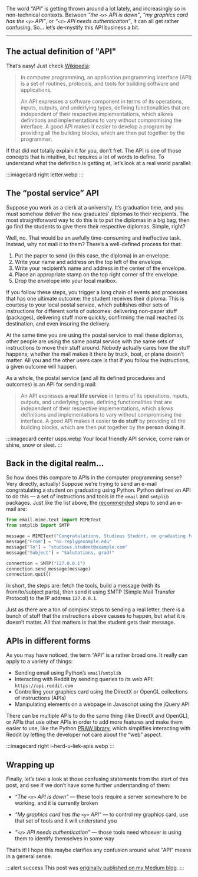 The word “API” is getting thrown around a lot lately, and increasingly so in non-technical contexts. 
Between _“the `<x>` API is down”_, _“my graphics card has the `<y>` API”_, or _“`<z>` API needs authentication”_,
it can all get rather confusing. So… let’s de-mystify this API business a bit.

----------

## The actual definition of "API"

That’s easy! Just check [Wikipedia](https://en.wikipedia.org/wiki/API):

> In computer programming, an application programming interface (API) is a set of routines, protocols, and tools
> for building software and applications.
> 
> An API expresses a software component in terms of its operations, inputs, outputs, and underlying types, defining 
> functionalities that are independent of their respective implementations, which allows definitions and implementations
> to vary without compromising the interface. A good API makes it easier to develop a program by providing all the
> building blocks, which are then put together by the programmer.

If that did not totally explain it for you, don’t fret. The API is one of those concepts that is intuitive, but requires a lot of words to define. To understand what the definition is getting at, let’s look at a real world parallel:

:::imagecard right letter.webp
:::

## The “postal service” API

Suppose you work as a clerk at a university. It’s graduation time, and you must somehow deliver the new graduates’ diplomas to their recipients. The most straightforward way to do this is to put the diplomas in a big bag, then go find the students to give them their respective diplomas. Simple, right?

Well, no. That would be an awfully time-consuming and ineffective task. Instead, why not mail it to them? There’s a well-defined process for that:

1. Put the paper to send (in this case, the diploma) in an envelope.
2. Write your name and address on the top left of the envelope.
3. Write your recipient’s name and address in the center of the envelope.
4. Place an appropriate stamp on the top right corner of the envelope.
5. Drop the envelope into your local mailbox.

If you follow these steps, you trigger a long chain of events and processes that has one ultimate outcome: the student receives their diploma. This is courtesy to your local postal service, which publishes other sets of instructions for different sorts of outcomes: delivering non-paper stuff (packages), delivering stuff more quickly, confirming the mail reached its destination, and even insuring the delivery.

At the same time you are using the postal service to mail these diplomas, other people are using the same postal service with the same sets of instructions to move their stuff around. Nobody actually cares how the stuff happens; whether the mail makes it there by truck, boat, or plane doesn’t matter. All you and the other users care is that if you follow the instructions, a given outcome will happen.

As a whole, the postal service (and all its defined procedures and outcomes) is an API for sending mail:

> An API expresses **a real life service** in terms of its operations, inputs, outputs, and underlying types, defining functionalities that are independent of their respective implementations, which allows definitions and implementations to vary without compromising the interface. A good API makes it easier **to do stuff** by providing all the building blocks, which are then put together by the **person doing it**.

:::imagecard center usps.webp
Your local friendly API service, come rain or shine, snow or sleet.
:::

## Back in the digital realm...

So how does this compare to APIs in the computer programming sense? Very directly, actually! Suppose we’re trying to send an e-mail congratulating a student on graduating using Python. Python defines an API to do this — a set of instructions and tools in the `email` and `smtplib` packages. Just like the list above, the [recommended](https://docs.python.org/3/library/email-examples.html) steps to send an e-mail are:

```python
from email.mime.text import MIMEText
from smtplib import SMTP

message = MIMEText("Congratulations, Studious Student, on graduating from Example University! You are truly a star student!")
message["From"] = "no-reply@example.edu"
message["To"] = "studious.student@example.com"
message["Subject"] = "Salutations, grad!"

connection = SMTP("127.0.0.1")
connection.send_message(message)
connection.quit()
```

In short, the steps are: fetch the tools, build a message (with its from/to/subject parts), then send it using SMTP (Simple Mail Transfer Protocol) to the IP address `127.0.0.1`.

Just as there are a ton of complex steps to sending a real letter, there is a bunch of stuff that the instructions above causes to happen, but what it is doesn’t matter. All that matters is that the student gets their message.

## APIs in different forms

As you may have noticed, the term “API” is a rather broad one. It really can apply to a variety of things:

* Sending email using Python’s `email`/`smtplib`
* Interacting with Reddit by sending queries to its web API: `https://api.reddit.com`
* Controlling your graphics card using the DirectX or OpenGL collections of instructions (APIs)
* Manipulating elements on a webpage in Javascript using the jQuery API

There can be multiple APIs to do the same thing (like DirectX and OpenGL), or APIs that use other APIs in order to add more features and make them easier to use, like the Python [PRAW library](https://praw.readthedocs.org/en/stable/), which simplifies interacting with Reddit by letting the developer not care about the “web” aspect.

:::imagecard right i-herd-u-liek-apis.webp
:::

## Wrapping up

Finally, let’s take a look at those confusing statements from the start of this post, and see if we don’t have some further understanding of them:

* _“The `<x>` API is down”_ — these tools require a server somewhere to be working, and it is currently broken

* _“My graphics card has the `<y>` API”_ — to control my graphics card, use that set of tools and it will understand you
  
* _“`<z>` API needs authentication”_ — those tools need whoever is using them to identify themselves in some way

That’s it! I hope this maybe clarifies any confusion around what “API” means in a general sense.

:::alert success
This post was [originally published on my Medium blog](https://medium.com/@fsufitch/what-is-this-api-thing-3b22bcb94d53).
:::
